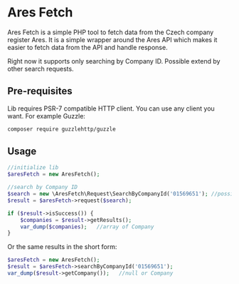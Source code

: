 # Ares Fetch

Ares Fetch is a simple PHP tool to fetch data from the Czech company register Ares. It is a simple wrapper around the
Ares API which makes
it easier to fetch data from the API and handle response.

Right now it supports only searching by Company ID. Possible extend by other search requests.

## Pre-requisites

Lib requires PSR-7 compatible HTTP client. You can use any client you want. For example Guzzle:

```bash
composer require guzzlehttp/guzzle
```

## Usage

```php
//initialize lib
$aresFetch = new AresFetch();

//search by Company ID
$search = new \AresFetch\Request\SearchByCompanyId('01569651'); //possible different search requests
$result = $aresFetch->request($search);

if ($result->isSuccess()) {
    $companies = $result->getResults();
    var_dump($companies);   //array of Company
}
```

Or the same results in the short form:

```php
$aresFetch = new AresFetch();
$result = $aresFetch->searchByCompanyId('01569651');
var_dump($result->getCompany());   //null or Company
```
